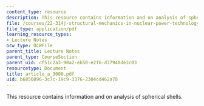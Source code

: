 ```yaml
---
content_type: resource
description: This resource contains information and on analysis of spherical shells.
file: /courses/22-314j-structural-mechanics-in-nuclear-power-technology-fall-2006/b68508963c7c19c933762304cd462a78_article_a_3000.pdf
file_type: application/pdf
learning_resource_types:
- Lecture Notes
ocw_type: OCWFile
parent_title: Lecture Notes
parent_type: CourseSection
parent_uid: cf51c2a3-90a2-eb50-e2f6-d37940de3c03
resourcetype: Document
title: article_a_3000.pdf
uid: b6850896-3c7c-19c9-3376-2304cd462a78
---
```

This resource contains information and on analysis of spherical shells.